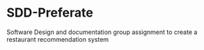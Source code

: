 # SDD-Preferate
Software Design and documentation group assignment to create a restaurant recommendation system 

